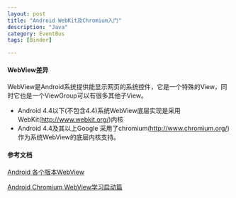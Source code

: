 ```yaml
---
layout: post
title: "Android WebKit及Chromium入门"
description: "Java"
category: EventBus
tags: [Binder]

---
```




#### WebView差异

WebView是Android系统提供能显示网页的系统控件，它是一个特殊的View，同时它也是一个ViewGroup可以有很多其他子View。

* Android 4.4以下(不包含4.4)系统WebView底层实现是采用WebKit(http://www.webkit.org/)内核
* Android 4.4及其以上Google 采用了chromium(http://www.chromium.org/)作为系统WebView的底层内核支持。

#### 参考文档
 
 [Android 各个版本WebView](http://blog.csdn.net/typename/article/details/40425275)
 
 [Android Chromium WebView学习启动篇](http://blog.csdn.net/Luoshengyang/article/details/46569161)